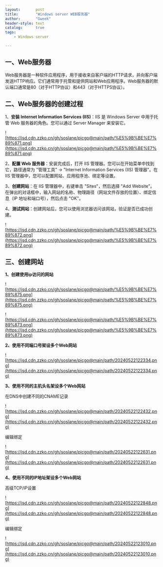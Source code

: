 ```yaml
---
layout:       post
title:        "Windows server WEB服务器"
author:       "Gweek"
header-style: text
catalog:      true
tags:
    - Windows server

---
```


## 一、Web服务器

Web服务器是一种软件应用程序，用于接收来自客户端的HTTP请求，并向客户端发送HTTP响应。它们通常用于托管和提供网站和Web应用程序。Web服务器的默认端口通常是80（对于HTTP协议）和443（对于HTTPS协议）。

## 二、Web服务器的创建过程

1、**安装 Internet Information Services (IIS)**：IIS 是 Windows Server 中用于托管 Web 服务器的角色。您可以通过 Server Manager 来安装它。

![https://jsd.cdn.zzko.cn/gh/soslane/picgo@main/path/%E5%9B%BE%E7%89%871.png](https://jsd.cdn.zzko.cn/gh/soslane/picgo@main/path/%E5%9B%BE%E7%89%871.png)

2、**配置 Web 服务器**：安装完成后，打开 IIS 管理器。您可以在开始菜单中找到它，路径通常为 "管理工具" -> "Internet Information Services (IIS) 管理器"。在 IIS 管理器中，您可以配置网站、应用程序池、绑定等设置。

3、**创建网站**：在 IIS 管理器中，右键单击 "Sites"，然后选择 "Add Website"。在弹出的对话框中，输入网站的名称、物理路径（网站文件存放的位置）、绑定信息（IP 地址和端口号），然后点击 "OK"。

4、**测试网站**：创建网站后，您可以使用浏览器访问该网站，验证是否已成功创建。

![https://jsd.cdn.zzko.cn/gh/soslane/picgo@main/path/%E5%9B%BE%E7%89%872.png](https://jsd.cdn.zzko.cn/gh/soslane/picgo@main/path/%E5%9B%BE%E7%89%872.png)

## 三、创建网站

**1、创建使用ip访问的网站**

![https://jsd.cdn.zzko.cn/gh/soslane/picgo@main/path/%E5%9B%BE%E7%89%875.png](https://jsd.cdn.zzko.cn/gh/soslane/picgo@main/path/%E5%9B%BE%E7%89%875.png)

![https://jsd.cdn.zzko.cn/gh/soslane/picgo@main/path/%E5%9B%BE%E7%89%873.png](https://jsd.cdn.zzko.cn/gh/soslane/picgo@main/path/%E5%9B%BE%E7%89%873.png)

**2、使用不同端口号架设多个Web网站**

![https://jsd.cdn.zzko.cn/gh/soslane/picgo@main/path/20240522122334.png](https://jsd.cdn.zzko.cn/gh/soslane/picgo@main/path/20240522122334.png)

**3、使用不同的主机头名架设多个Web网站**

在DNS中创建不同的CNAME记录

![https://jsd.cdn.zzko.cn/gh/soslane/picgo@main/path/20240522122432.png](https://jsd.cdn.zzko.cn/gh/soslane/picgo@main/path/20240522122432.png)

编辑绑定

![https://jsd.cdn.zzko.cn/gh/soslane/picgo@main/path/20240522122631.png](https://jsd.cdn.zzko.cn/gh/soslane/picgo@main/path/20240522122631.png)

**4、使用不同的IP地址架设多个Web网站**

高级TCP/IP设置

![https://jsd.cdn.zzko.cn/gh/soslane/picgo@main/path/20240522122848.png](https://jsd.cdn.zzko.cn/gh/soslane/picgo@main/path/20240522122848.png)

编辑绑定

![https://jsd.cdn.zzko.cn/gh/soslane/picgo@main/path/20240522123010.png](https://jsd.cdn.zzko.cn/gh/soslane/picgo@main/path/20240522123010.png)